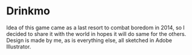 # Drinkmo

Idea of this game came as a last resort to combat boredom in 2014, so I decided to share it with the world in hopes it will do same for the others. Design is made by me, as is everything else, all sketched in Adobe Illustrator.
